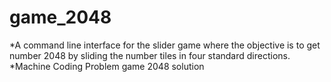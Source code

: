 # game_2048
*A command line interface for the slider game where the objective is to get number 2048 by sliding the number tiles in four standard directions.
*Machine Coding Problem game 2048 solution
